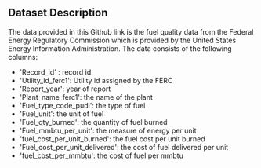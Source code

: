 ## Dataset Description
The data provided in this Github link is the fuel quality data from the Federal Energy Regulatory Commission which is provided by the United States Energy Information Administration. The data consists of the following columns:

- 'Record_id' : record id
- 'Utility_id_ferc1': Utility id assigned by the FERC
- 'Report_year': year of report
- 'Plant_name_ferc1': the name of the plant
- 'Fuel_type_code_pudl': the type of fuel
- 'Fuel_unit': the unit of fuel
- 'Fuel_qty_burned': the quantity of fuel burned
- 'Fuel_mmbtu_per_unit': the measure of energy per unit
- 'fuel_cost_per_unit_burned': the fuel cost per unit burned
- 'Fuel_cost_per_unit_delivered': the cost of fuel delivered per unit
- 'fuel_cost_per_mmbtu': the cost of fuel per mmbtu